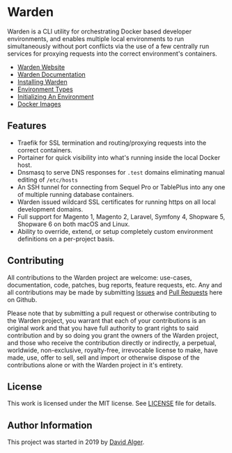 # Warden

Warden is a CLI utility for orchestrating Docker based developer environments, and enables multiple local environments to run simultaneously without port conflicts via the use of a few centrally run services for proxying requests into the correct environment's containers.

<!-- include_open_stop -->

* [Warden Website](https://warden.dev/)
* [Warden Documentation](https://docs.warden.dev/)
* [Installing Warden](https://docs.warden.dev/installing.html)
* [Environment Types](https://docs.warden.dev/environments/types.html)
* [Initializing An Environment](https://docs.warden.dev/environments/initializing.html)
* [Docker Images](https://docs.warden.dev/images.html)

## Features

* Traefik for SSL termination and routing/proxying requests into the correct containers.
* Portainer for quick visibility into what's running inside the local Docker host.
* Dnsmasq to serve DNS responses for `.test` domains eliminating manual editing of `/etc/hosts`
* An SSH tunnel for connecting from Sequel Pro or TablePlus into any one of multiple running database containers.
* Warden issued wildcard SSL certificates for running https on all local development domains.
* Full support for Magento 1, Magento 2, Laravel, Symfony 4, Shopware 5, Shopware 6 on both macOS and Linux.
* Ability to override, extend, or setup completely custom environment definitions on a per-project basis.

## Contributing

All contributions to the Warden project are welcome: use-cases, documentation, code, patches, bug reports, feature requests, etc. Any and all contributions may be made by submitting [Issues](https://github.com/davidalger/warden/issues) and [Pull Requests](https://github.com/davidalger/warden/pulls) here on Github.

Please note that by submitting a pull request or otherwise contributing to the Warden project, you warrant that each of your contributions is an original work and that you have full authority to grant rights to said contribution and by so doing you grant the owners of the Warden project, and those who receive the contribution directly or indirectly, a perpetual, worldwide, non-exclusive, royalty-free, irrevocable license to make, have made, use, offer to sell, sell and import or otherwise dispose of the contributions alone or with the Warden project in it's entirety.

## License

This work is licensed under the MIT license. See [LICENSE](https://github.com/davidalger/warden/blob/develop/LICENSE) file for details.

## Author Information

This project was started in 2019 by [David Alger](https://davidalger.com/).
